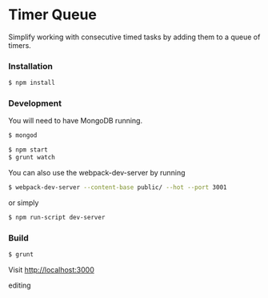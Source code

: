 # Timer Queue 

Simplify working with consecutive timed tasks by adding them to a queue of timers.

### Installation

````bash
$ npm install
````

### Development

You will need to have MongoDB running.

````bash
$ mongod
````

````bash
$ npm start 
$ grunt watch
````

You can also use the webpack-dev-server by running 

````bash
$ webpack-dev-server --content-base public/ --hot --port 3001
````

or simply

````bash
$ npm run-script dev-server
````

### Build

````bash
$ grunt
````

Visit [http://localhost:3000](http://localhost:3000)

editing
